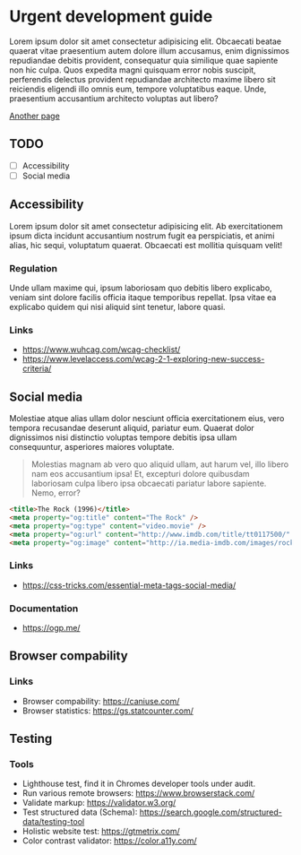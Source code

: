 [comment]: # (
title: Introduction
)

# Urgent development guide

Lorem ipsum dolor sit amet consectetur adipisicing elit. Obcaecati beatae quaerat vitae praesentium autem dolore illum accusamus, enim dignissimos repudiandae debitis provident, consequatur quia similique quae sapiente non hic culpa.
Quos expedita magni quisquam error nobis suscipit, perferendis delectus provident repudiandae architecto maxime libero sit reiciendis eligendi illo omnis eum, tempore voluptatibus eaque. Unde, praesentium accusantium architecto voluptas aut libero?

[Another page](/another-page)

## TODO

- [ ] Accessibility
- [ ] Social media

## Accessibility

Lorem ipsum dolor sit amet consectetur adipisicing elit. Ab exercitationem ipsum dicta incidunt accusantium nostrum fugit ea perspiciatis, et animi alias, hic sequi, voluptatum quaerat. Obcaecati est mollitia quisquam velit!

### Regulation

Unde ullam maxime qui, ipsum laboriosam quo debitis libero explicabo, veniam sint dolore facilis officia itaque temporibus repellat. Ipsa vitae ea explicabo quidem qui nisi aliquid sint tenetur, labore quasi.

### Links

- https://www.wuhcag.com/wcag-checklist/
- https://www.levelaccess.com/wcag-2-1-exploring-new-success-criteria/

## Social media

Molestiae atque alias ullam dolor nesciunt officia exercitationem eius, vero tempora recusandae deserunt aliquid, pariatur eum. Quaerat dolor dignissimos nisi distinctio voluptas tempore debitis ipsa ullam consequuntur, asperiores maiores voluptate.

> Molestias magnam ab vero quo aliquid ullam, aut harum vel, illo libero nam eos accusantium ipsa! Et, excepturi dolore quibusdam laboriosam culpa libero ipsa obcaecati pariatur labore sapiente. Nemo, error?

```html
<title>The Rock (1996)</title>
<meta property="og:title" content="The Rock" />
<meta property="og:type" content="video.movie" />
<meta property="og:url" content="http://www.imdb.com/title/tt0117500/" />
<meta property="og:image" content="http://ia.media-imdb.com/images/rock.jpg" />
```

### Links

- https://css-tricks.com/essential-meta-tags-social-media/

### Documentation

- https://ogp.me/

## Browser compability

### Links

- Browser compability: https://caniuse.com/
- Browser statistics: https://gs.statcounter.com/

## Testing

### Tools

- Lighthouse test, find it in Chromes developer tools under audit.
- Run various remote browsers: https://www.browserstack.com/
- Validate markup: https://validator.w3.org/
- Test structured data (Schema): https://search.google.com/structured-data/testing-tool
- Holistic website test: https://gtmetrix.com/
- Color contrast validator: https://color.a11y.com/

